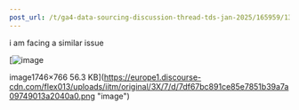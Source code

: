 ```yaml
---
post_url: /t/ga4-data-sourcing-discussion-thread-tds-jan-2025/165959/131
---
```

i am facing a similar issue

[![image](https://europe1.discourse-cdn.com/flex013/uploads/iitm/optimized/3X/7/d/7df67bc891ce85e7851b39a7a09749013a2040a0_2_690x302.png)

image1746×766 56.3 KB](https://europe1.discourse-cdn.com/flex013/uploads/iitm/original/3X/7/d/7df67bc891ce85e7851b39a7a09749013a2040a0.png "image")